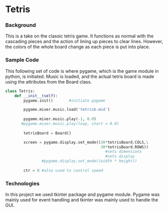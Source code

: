 # Tetris
### Background
This is a take on the classic tetris game. It functions as normal with the cascading pieces and the action of lining up pieces to clear lines. However, the colors of the whole board change as each piece is put into place.

### Sample Code
This following set of code is where pygame, which is the game module in python, is initiated. Music is loaded, and the actual tetris board is made using the attributes from the Board class.
```python
class Tetris:
    def __init__(self):
        pygame.init()       #initiate pygame

        pygame.mixer.music.load('tetrisb.mid')
        
        pygame.mixer.music.play(-1, 0.0)
       #pygame.mixer.music.play(loop, start = 0.0)
        
        tetrisBoard = Board()

        screen = pygame.display.set_mode((30*tetrisBoard.COLS,\
                                          30*tetrisBoard.ROWS))
                                            #sets dimensions
                                            #sets display
                #pygame.display.set_mode((width * height))
        
        ctr = 0 #also used to control speed
```

### Technologies
In this project we used tkinter package and pygame module. Pygame was mainly used for event handling and tkinter was mainly used to handle the GUI.
